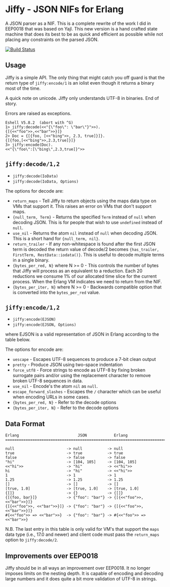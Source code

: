 Jiffy - JSON NIFs for Erlang
============================

A JSON parser as a NIF. This is a complete rewrite of the work I did
in EEP0018 that was based on Yajl. This new version is a hand crafted
state machine that does its best to be as quick and efficient as
possible while not placing any constraints on the parsed JSON.

[![Build Status](https://travis-ci.org/davisp/jiffy.svg?branch=master)](https://travis-ci.org/davisp/jiffy)

Usage
-----

Jiffy is a simple API. The only thing that might catch you off guard
is that the return type of `jiffy:encode/1` is an iolist even though
it returns a binary most of the time.

A quick note on unicode. Jiffy only understands UTF-8 in binaries. End
of story.

Errors are raised as exceptions.

    Eshell V5.8.2  (abort with ^G)
    1> jiffy:decode(<<"{\"foo\": \"bar\"}">>).
    {[{<<"foo">>,<<"bar">>}]}
    2> Doc = {[{foo, [<<"bing">>, 2.3, true]}]}.
    {[{foo,[<<"bing">>,2.3,true]}]}
    3> jiffy:encode(Doc).
    <<"{\"foo\":[\"bing\",2.3,true]}">>

`jiffy:decode/1,2`
------------------

* `jiffy:decode(IoData)`
* `jiffy:decode(IoData, Options)`

The options for decode are:

* `return_maps` - Tell Jiffy to return objects using the maps data type
  on VMs that support it. This raises an error on VMs that don't support
  maps.
* `{null_term, Term}` - Returns the specified `Term` instead of `null`
  when decoding JSON. This is for people that wish to use `undefined`
  instead of `null`.
* `use_nil` - Returns the atom `nil` instead of `null` when decoding
  JSON. This is a short hand for `{null_term, nil}`.
* `return_trailer` - If any non-whitespace is found after the first
  JSON term is decoded the return value of decode/2 becomes
  `{has_trailer, FirstTerm, RestData::iodata()}`. This is useful to
  decode multiple terms in a single binary.
* `{bytes_per_red, N}` where N &gt;= 0 - This controls the number of
  bytes that Jiffy will process as an equivalent to a reduction. Each
  20 reductions we consume 1% of our allocated time slice for the current
  process. When the Erlang VM indicates we need to return from the NIF.
* `{bytes_per_iter, N}` where N &gt;= 0 - Backwards compatible option
  that is converted into the `bytes_per_red` value.

`jiffy:encode/1,2`
------------------

* `jiffy:encode(EJSON)`
* `jiffy:encode(EJSON, Options)`

where EJSON is a valid representation of JSON in Erlang according to
the table below.

The options for encode are:

* `uescape` - Escapes UTF-8 sequences to produce a 7-bit clean output
* `pretty` - Produce JSON using two-space indentation
* `force_utf8` - Force strings to encode as UTF-8 by fixing broken
  surrogate pairs and/or using the replacement character to remove
  broken UTF-8 sequences in data.
* `use_nil` - Encode's the atom `nil` as `null`.
* `escape_forward_slashes` - Escapes the `/` character which can be
  useful when encoding URLs in some cases.
* `{bytes_per_red, N}` - Refer to the decode options
* `{bytes_per_iter, N}` - Refer to the decode options

Data Format
-----------

    Erlang                          JSON            Erlang
    ==========================================================================

    null                       -> null           -> null
    true                       -> true           -> true
    false                      -> false          -> false
    "hi"                       -> [104, 105]     -> [104, 105]
    <<"hi">>                   -> "hi"           -> <<"hi">>
    hi                         -> "hi"           -> <<"hi">>
    1                          -> 1              -> 1
    1.25                       -> 1.25           -> 1.25
    []                         -> []             -> []
    [true, 1.0]                -> [true, 1.0]    -> [true, 1.0]
    {[]}                       -> {}             -> {[]}
    {[{foo, bar}]}             -> {"foo": "bar"} -> {[{<<"foo">>, <<"bar">>}]}
    {[{<<"foo">>, <<"bar">>}]} -> {"foo": "bar"} -> {[{<<"foo">>, <<"bar">>}]}
    #{<<"foo">> => <<"bar">>}  -> {"foo": "bar"} -> #{<<"foo">> => <<"bar">>}

N.B. The last entry in this table is only valid for VM's that support
the `maps` data type (i.e., 17.0 and newer) and client code must pass
the `return_maps` option to `jiffy:decode/2`.

Improvements over EEP0018
-------------------------

Jiffy should be in all ways an improvement over EEP0018. It no longer
imposes limits on the nesting depth. It is capable of encoding and
decoding large numbers and it does quite a bit more validation of UTF-8 in strings.

